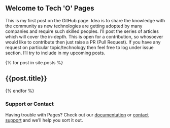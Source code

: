 ## Welcome to Tech 'O' Pages

This is my first post on the GitHub page. Idea is to share the knowledge with the community as new technologies are getting adopted by many companies and require such skilled peoples. I’ll post the series of articles which will cover the in-depth. This is open for a contribution, so whosoever would like to contribute then just raise a PR (Pull Request).  If you have any request on particular topic/technology then feel free to log under issue section. I’ll try to include in my upcoming posts.

{% for post in site.posts %}
## {{post.title}}

{% endfor %}


### Support or Contact

Having trouble with Pages? Check out our [documentation](https://help.github.com/categories/github-pages-basics/) or [contact support](https://github.com/contact) and we’ll help you sort it out.
